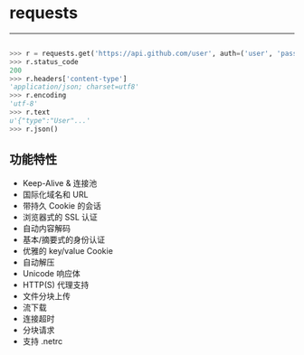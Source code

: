 # requests
---

```py

>>> r = requests.get('https://api.github.com/user', auth=('user', 'pass'))
>>> r.status_code
200
>>> r.headers['content-type']
'application/json; charset=utf8'
>>> r.encoding
'utf-8'
>>> r.text
u'{"type":"User"...'
>>> r.json()
```

## 功能特性

* Keep-Alive & 连接池
* 国际化域名和 URL
* 带持久 Cookie 的会话
* 浏览器式的 SSL 认证
* 自动内容解码
* 基本/摘要式的身份认证
* 优雅的 key/value Cookie
* 自动解压
* Unicode 响应体
* HTTP(S) 代理支持
* 文件分块上传
* 流下载
* 连接超时
* 分块请求
* 支持 .netrc
